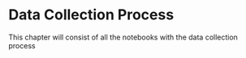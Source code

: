 # Data Collection Process

This chapter will consist of all the notebooks with the data collection process